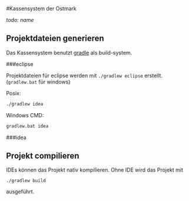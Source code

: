 #Kassensystem der Ostmark

*todo: name*

## Projektdateien generieren

Das Kassensystem  benutzt [gradle](https://gradle.org/) als build-system.

###eclipse

Projektdateien für eclipse werden mit `./gradlew eclipse` erstellt.
(`gradlew.bat` für windows)

Posix:

```sh
./gradlew idea
```

Windows CMD:

```bat
gradlew.bat idea
```

###idea

## Projekt compilieren

IDEs können das Projekt nativ kompilieren.
Ohne IDE wird das Projekt mit

```
./gradlew build
```

ausgeführt.